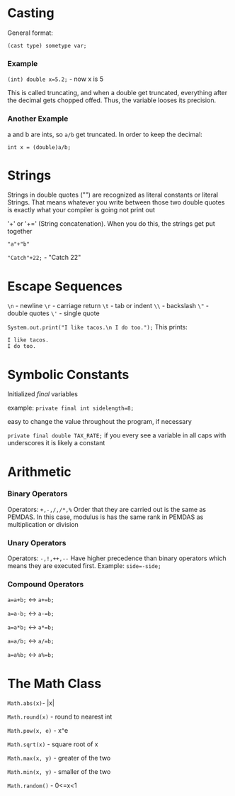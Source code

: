 # Casting
General format:

`(cast type) sometype var;`
### Example
`(int) double x=5.2;` - now x is 5

This is called truncating, and when a double get truncated, everything after the decimal gets chopped offed. Thus, the variable looses its precision.
### Another Example
a and b are ints, so `a/b` get truncated. In order to keep the decimal:

`int x = (double)a/b;`
# Strings
Strings in double quotes ("") are recognized as literal constants or literal Strings.
That means whatever you write between those two double quotes is exactly what your compiler is going not print out

'+' or '+=' (String concatenation). When you do this, the strings get put together

`"a"+"b"`


`"Catch"+22;` - "Catch 22"
# Escape Sequences

`\n` - newline
`\r` - carriage return
`\t` - tab or indent
`\\` - backslash
`\"` - double quotes
`\'` - single quote

`System.out.print("I like tacos.\n I do too.");`
This prints:

```
I like tacos.
I do too.
```

# Symbolic Constants
Initialized *final* variables

example: `private final int sidelength=8;`

easy to change the value throughout the program, if necessary

`private final double TAX_RATE;` if you every see a variable in all caps with underscores it is likely a constant

# Arithmetic
### Binary Operators
Operators: `+,-,/,/*,%`
Order that they are carried out is the same as PEMDAS. In this case, modulus is has the same rank in PEMDAS as multiplication or division
### Unary Operators
Operators: `-,!,++,--`
Have higher precedence than binary operators which means they are executed first. Example: `side=-side;`
### Compound Operators
`a=a+b;` <-> `a+=b;`

`a=a-b;` <-> `a-=b;`

`a=a*b;` <-> `a*=b;`

`a=a/b;` <-> `a/=b;`

`a=a%b;` <-> `a%=b;`
# The Math Class
`Math.abs(x)`- |x|

`Math.round(x)` - round to nearest int

`Math.pow(x, e)` - x^e

`Math.sqrt(x)` - square root of x

`Math.max(x, y)` - greater of the two

`Math.min(x, y)` - smaller of the two

`Math.random()` - 0<=x<1
